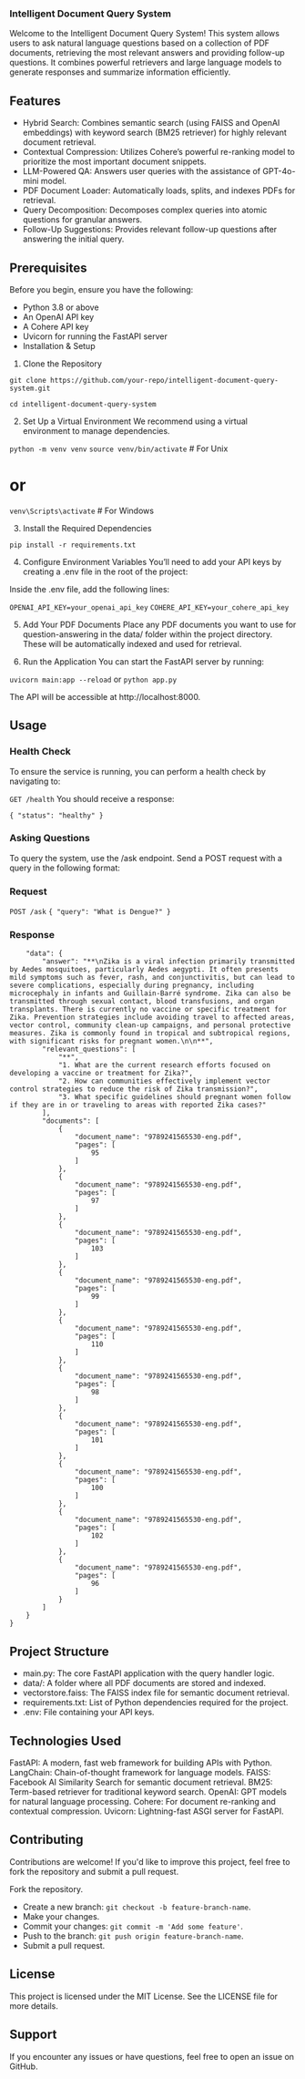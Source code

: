 ### Intelligent Document Query System

Welcome to the Intelligent Document Query System! This system allows users to ask natural language questions based on a collection of PDF documents, retrieving the most relevant answers and providing follow-up questions. It combines powerful retrievers and large language models to generate responses and summarize information efficiently.

## Features

- Hybrid Search: Combines semantic search (using FAISS and OpenAI embeddings) with keyword search (BM25 retriever) for highly relevant document retrieval.
- Contextual Compression: Utilizes Cohere’s powerful re-ranking model to prioritize the most important document snippets.
- LLM-Powered QA: Answers user queries with the assistance of GPT-4o-mini model.
- PDF Document Loader: Automatically loads, splits, and indexes PDFs for retrieval.
- Query Decomposition: Decomposes complex queries into atomic questions for granular answers.
- Follow-Up Suggestions: Provides relevant follow-up questions after answering the initial query.

## Prerequisites

Before you begin, ensure you have the following:

- Python 3.8 or above
- An OpenAI API key
- A Cohere API key
- Uvicorn for running the FastAPI server
- Installation & Setup

1. Clone the Repository

`git clone https://github.com/your-repo/intelligent-document-query-system.git`

`cd intelligent-document-query-system`

2. Set Up a Virtual Environment
We recommend using a virtual environment to manage dependencies.

`python -m venv venv`
`source venv/bin/activate`  # For Unix
# or
`venv\Scripts\activate`  # For Windows

3. Install the Required Dependencies

`pip install -r requirements.txt`

4. Configure Environment Variables
You’ll need to add your API keys by creating a .env file in the root of the project:

Inside the .env file, add the following lines:

`OPENAI_API_KEY=your_openai_api_key`
`COHERE_API_KEY=your_cohere_api_key`

5. Add Your PDF Documents
Place any PDF documents you want to use for question-answering in the data/ folder within the project directory. These will be automatically indexed and used for retrieval.

6. Run the Application
You can start the FastAPI server by running:

`uvicorn main:app --reload` or `python app.py`

The API will be accessible at http://localhost:8000.

## Usage

### Health Check

To ensure the service is running, you can perform a health check by navigating to:

`GET /health`
You should receive a response:

`{
  "status": "healthy"
}
`

### Asking Questions

To query the system, use the /ask endpoint. Send a POST request with a query in the following format:

### Request

`POST /ask`
`{
  "query": "What is Dengue?"
}
`

### Response

```{
    "data": {
        "answer": "**\nZika is a viral infection primarily transmitted by Aedes mosquitoes, particularly Aedes aegypti. It often presents mild symptoms such as fever, rash, and conjunctivitis, but can lead to severe complications, especially during pregnancy, including microcephaly in infants and Guillain-Barré syndrome. Zika can also be transmitted through sexual contact, blood transfusions, and organ transplants. There is currently no vaccine or specific treatment for Zika. Prevention strategies include avoiding travel to affected areas, vector control, community clean-up campaigns, and personal protective measures. Zika is commonly found in tropical and subtropical regions, with significant risks for pregnant women.\n\n**",
        "relevant_questions": [
            "**",
            "1. What are the current research efforts focused on developing a vaccine or treatment for Zika?",
            "2. How can communities effectively implement vector control strategies to reduce the risk of Zika transmission?",
            "3. What specific guidelines should pregnant women follow if they are in or traveling to areas with reported Zika cases?"
        ],
        "documents": [
            {
                "document_name": "9789241565530-eng.pdf",
                "pages": [
                    95
                ]
            },
            {
                "document_name": "9789241565530-eng.pdf",
                "pages": [
                    97
                ]
            },
            {
                "document_name": "9789241565530-eng.pdf",
                "pages": [
                    103
                ]
            },
            {
                "document_name": "9789241565530-eng.pdf",
                "pages": [
                    99
                ]
            },
            {
                "document_name": "9789241565530-eng.pdf",
                "pages": [
                    110
                ]
            },
            {
                "document_name": "9789241565530-eng.pdf",
                "pages": [
                    98
                ]
            },
            {
                "document_name": "9789241565530-eng.pdf",
                "pages": [
                    101
                ]
            },
            {
                "document_name": "9789241565530-eng.pdf",
                "pages": [
                    100
                ]
            },
            {
                "document_name": "9789241565530-eng.pdf",
                "pages": [
                    102
                ]
            },
            {
                "document_name": "9789241565530-eng.pdf",
                "pages": [
                    96
                ]
            }
        ]
    }
}
```

## Project Structure

- main.py: The core FastAPI application with the query handler logic.
- data/: A folder where all PDF documents are stored and indexed.
- vectorstore.faiss: The FAISS index file for semantic document retrieval.
- requirements.txt: List of Python dependencies required for the project.
- .env: File containing your API keys.

## Technologies Used

FastAPI: A modern, fast web framework for building APIs with Python.
LangChain: Chain-of-thought framework for language models.
FAISS: Facebook AI Similarity Search for semantic document retrieval.
BM25: Term-based retriever for traditional keyword search.
OpenAI: GPT models for natural language processing.
Cohere: For document re-ranking and contextual compression.
Uvicorn: Lightning-fast ASGI server for FastAPI.

## Contributing

Contributions are welcome! If you'd like to improve this project, feel free to fork the repository and submit a pull request.

Fork the repository.

- Create a new branch: `git checkout -b feature-branch-name`.
- Make your changes.
- Commit your changes: `git commit -m 'Add some feature'`.
- Push to the branch: `git push origin feature-branch-name`.
- Submit a pull request.

## License

This project is licensed under the MIT License. See the LICENSE file for more details.

## Support

If you encounter any issues or have questions, feel free to open an issue on GitHub.
